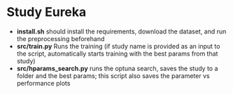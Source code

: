# Study Eureka


- **install.sh** should install the requirements, download the dataset, and run the preprocessing beforehand
- **src/train.py**  Runs the training (if study name is provided as an input to the script, automatically starts training with the best params from that study)
- **src/hparams_search.py** runs the optuna search, saves the study to a folder and the best params; this script also saves the parameter vs performance plots